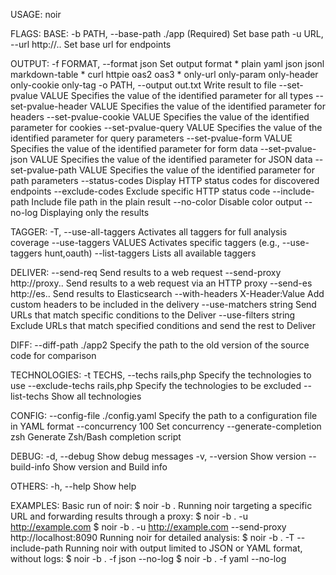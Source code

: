 USAGE: noir <flags>

FLAGS:
  BASE:
    -b PATH, --base-path ./app       (Required) Set base path
    -u URL, --url http://..          Set base url for endpoints

  OUTPUT:
    -f FORMAT, --format json         Set output format
                                       * plain yaml json jsonl markdown-table
                                       * curl httpie oas2 oas3
                                       * only-url only-param only-header only-cookie only-tag
    -o PATH, --output out.txt        Write result to file
    --set-pvalue VALUE               Specifies the value of the identified parameter for all types
    --set-pvalue-header VALUE        Specifies the value of the identified parameter for headers
    --set-pvalue-cookie VALUE        Specifies the value of the identified parameter for cookies
    --set-pvalue-query VALUE         Specifies the value of the identified parameter for query parameters
    --set-pvalue-form VALUE          Specifies the value of the identified parameter for form data
    --set-pvalue-json VALUE          Specifies the value of the identified parameter for JSON data
    --set-pvalue-path VALUE          Specifies the value of the identified parameter for path parameters
    --status-codes                    Display HTTP status codes for discovered endpoints
    --exclude-codes                 Exclude specific HTTP status code
    --include-path                   Include file path in the plain result
    --no-color                       Disable color output
    --no-log                         Displaying only the results

  TAGGER:
    -T, --use-all-taggers            Activates all taggers for full analysis coverage
    --use-taggers VALUES             Activates specific taggers (e.g., --use-taggers hunt,oauth)
    --list-taggers                   Lists all available taggers

  DELIVER:
    --send-req                       Send results to a web request
    --send-proxy http://proxy..      Send results to a web request via an HTTP proxy
    --send-es http://es..            Send results to Elasticsearch
    --with-headers X-Header:Value    Add custom headers to be included in the delivery
    --use-matchers string            Send URLs that match specific conditions to the Deliver
    --use-filters string             Exclude URLs that match specified conditions and send the rest to Deliver

  DIFF:
    --diff-path ./app2               Specify the path to the old version of the source code for comparison

  TECHNOLOGIES:
    -t TECHS, --techs rails,php      Specify the technologies to use
    --exclude-techs rails,php        Specify the technologies to be excluded
    --list-techs                     Show all technologies

  CONFIG:
    --config-file ./config.yaml      Specify the path to a configuration file in YAML format
    --concurrency 100                Set concurrency
    --generate-completion zsh        Generate Zsh/Bash completion script

  DEBUG:
    -d, --debug                      Show debug messages
    -v, --version                    Show version
    --build-info                     Show version and Build info

  OTHERS:
    -h, --help                       Show help

EXAMPLES:
  Basic run of noir:
      $ noir -b .
  Running noir targeting a specific URL and forwarding results through a proxy:
      $ noir -b . -u http://example.com
      $ noir -b . -u http://example.com --send-proxy http://localhost:8090
  Running noir for detailed analysis:
      $ noir -b . -T --include-path
  Running noir with output limited to JSON or YAML format, without logs:
      $ noir -b . -f json --no-log
      $ noir -b . -f yaml --no-log
